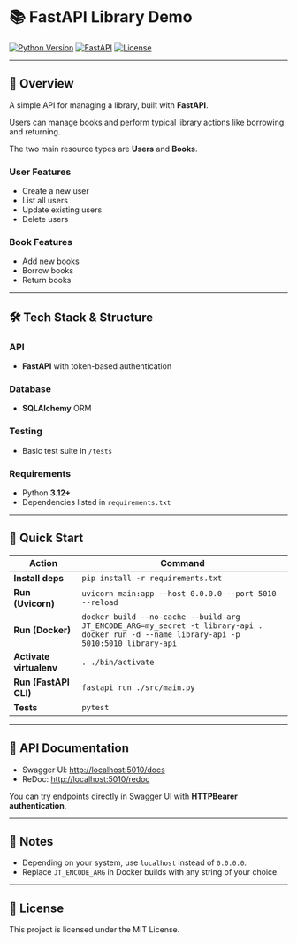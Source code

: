 # 📚 FastAPI Library Demo

[![Python Version](https://img.shields.io/badge/python-3.12+-blue.svg)](https://www.python.org/downloads/)
[![FastAPI](https://img.shields.io/badge/FastAPI-0.100+-brightgreen)](https://fastapi.tiangolo.com/)
[![License](https://img.shields.io/badge/license-MIT-lightgrey.svg)](LICENSE)

---

## 📖 Overview
A simple API for managing a library, built with **FastAPI**.

Users can manage books and perform typical library actions like borrowing and returning.

The two main resource types are **Users** and **Books**.

### User Features
- Create a new user
- List all users
- Update existing users
- Delete users

### Book Features
- Add new books
- Borrow books
- Return books

---

## 🛠 Tech Stack & Structure

### API
- **FastAPI** with token-based authentication

### Database
- **SQLAlchemy** ORM

### Testing
- Basic test suite in `/tests`

### Requirements
- Python **3.12+**
- Dependencies listed in `requirements.txt`

---

## 🚀 Quick Start

| Action                | Command                                                                                   |
|-----------------------|-------------------------------------------------------------------------------------------|
| **Install deps**      | `pip install -r requirements.txt`                                                         |
| **Run (Uvicorn)**     | `uvicorn main:app --host 0.0.0.0 --port 5010 --reload`                                     |
| **Run (Docker)**      | `docker build --no-cache --build-arg JT_ENCODE_ARG=my_secret -t library-api .` <br> `docker run -d --name library-api -p 5010:5010 library-api` |
| **Activate virtualenv** | `. ./bin/activate`                                                                      |
| **Run (FastAPI CLI)** | `fastapi run ./src/main.py`                                                               |
| **Tests**             | `pytest`                                                                                  |

---

## 📜 API Documentation
- Swagger UI: [http://localhost:5010/docs](http://localhost:5010/docs)
- ReDoc: [http://localhost:5010/redoc](http://localhost:5010/redoc)

You can try endpoints directly in Swagger UI with **HTTPBearer authentication**.

---

## 📝 Notes
- Depending on your system, use `localhost` instead of `0.0.0.0`.
- Replace `JT_ENCODE_ARG` in Docker builds with any string of your choice.

---

## 📄 License
This project is licensed under the MIT License.
